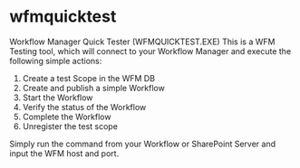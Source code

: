 # wfmquicktest
Workflow Manager Quick Tester  (WFMQUICKTEST.EXE)
This is a WFM Testing tool, which will connect to your Workflow Manager and execute the following simple actions:

1.  Create a test Scope in the WFM DB
2.  Create and publish a simple Workflow
3.  Start the Workflow
4.  Verify the status of the Workflow
5.  Complete the Workflow
6.  Unregister the test scope


Simply run the command from your Workflow or SharePoint Server and input the WFM host and port.
